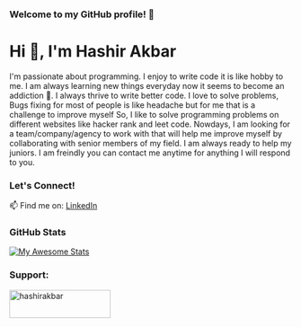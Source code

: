 ### Welcome to my GitHub profile! 🚀

# Hi 👋, I'm Hashir Akbar


I'm passionate about programming. I enjoy to write code it is like hobby to me. I am always learning new things everyday now it seems to become an addiction 👀. I always thrive to write better code. I love to solve problems, Bugs fixing for most of people is like headache but for me that is a challenge to improve myself So, I like to solve programming problems on different websites like hacker rank and leet code. Nowdays, I am looking for a team/company/agency to work with that will help me improve myself by collaborating with senior members of my field. I am always ready to help my juniors. I am freindly you can contact me anytime for anything I will respond to you. 


<!--

Here are some ideas to get you started:

- 🔭 I’m currently working on ...
- 🌱 I’m currently learning ...
- 👯 I’m looking to collaborate on ...
- 🤔 I’m looking for help with ...
- 💬 Ask me about ...
- 📫 How to reach me: ...
- 😄 Pronouns: He/Him
- ⚡ Fun fact: I am very friendly tbh 
-->
### Let's Connect!

📫 Find me on: [LinkedIn](https://www.linkedin.com/in/dev-hashir-akbar/)

### GitHub Stats

[![My Awesome Stats](https://awesome-github-stats.azurewebsites.net/user-stats/Hashir-Akbar?cardType=octocat&theme=midnight-purple&preferLogin=false&Border=4140DD)](https://git.io/awesome-stats-card)

<h3 align="left">Support:</h3>
<p><a href="https://www.buymeacoffee.com/hashirakbar"> <img align="left" src="https://cdn.buymeacoffee.com/buttons/v2/default-yellow.png" height="50" width="180" alt="hashirakbar" /></a></p><br><br>
